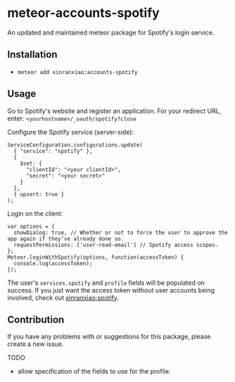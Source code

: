 # meteor-accounts-spotify
An updated and maintained meteor package for Spotify's login service.

## Installation
* `meteor add xinranxiao:accounts-spotify`

## Usage

Go to Spotify's website and register an application. For your redirect URL, enter: `<yourhostname>/_oauth/spotify?close`

Configure the Spotify service (server-side):

```
ServiceConfiguration.configurations.update(
  { "service": "spotify" },
  {
    $set: {
      "clientId": "<your clientId>",
      "secret": "<your secret>"
    }
  },
  { upsert: true }
);
```

Login on the client:

```
var options = {
  showDialog: true, // Whether or not to force the user to approve the app again if they’ve already done so.
  requestPermissions: ['user-read-email'] // Spotify access scopes.
};
Meteor.loginWithSpotify(options, function(accessToken) {
  console.log(accessToken);
});
```
The user's `services.spotify` and `profile` fields will be populated on success. If you just want the access token without user accounts being involved, check out [xinranxiao:spotify](https://github.com/xinranxiao/meteor-spotify).

## Contribution

If you have any problems with or suggestions for this package, please create a new issue.

TODO
- allow specification of the fields to use for the profile.